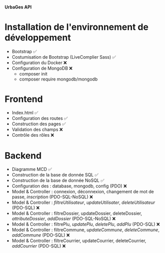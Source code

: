 #### UrbaGes API ####
# Installation de l'environnement de développement
- Bootstrap 	✅
- Costumisation de Bootstrap (LiveComplier Sass) 	✅
- Configuration du Docker 	❌
- Configuration de MongoDB 	❌
    + composer init
    + composer require mongodb/mongodb

# Frontend
- Index.html 	✅
- Configuration des routes 	✅
- Construction des pages 	✅
- Validation des champs 	❌
- Contrôle des rôles 	❌

# Backend
- Diagramme MCD 	✅
- Construction de la base de donnée SQL	✅
- Construction de la base de donnée NoSQL	✅
- Configuration des : database, mongodb, config (PDO) 	❌
- Model & Controller : connexion, déconnexion, changement de mot de passe, *inscription* (PDO-SQL-NoSQL) 	❌
- Model & Controller : *filtreUtilisateur*, *updateUtilisater*, *deleteUtilisateur* (PDO-SQL) 	❌
- Model & Controller : filtreDossier, updateDossier, deleteDossier, *attributeDossier*, *addDossier* (PDO-SQL-NoSQL) 	❌
- Model & Controller : filtrePlu, *updatePlu*, *deletePlu*, *addPlu* (PDO-SQL) 	❌
- Model & Controller : filtreCommune, *updateCommune*, *deleteCommune*, *addCommune*  (PDO-SQL) 	❌
- Model & Controller : filtreCourrier, updateCourrier, deleteCourrier, *addCourrier*  (PDO-SQL) 	❌

